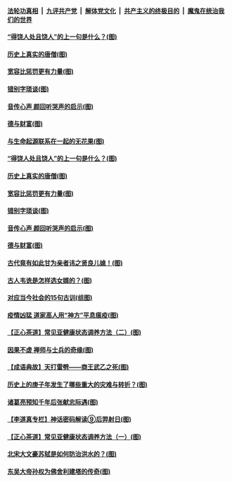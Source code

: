 ####  [法轮功真相](../../../../basic/blob/master/README.md?t=07030902) &nbsp;|&nbsp; [九评共产党](../../../../9ping.md/blob/master/README.md?t=07030902) &nbsp;|&nbsp; [解体党文化](../../../../jtdwh.md/blob/master/README.md?t=07030902)  &nbsp;|&nbsp; [共产主义的终极目的](../../../../gczydzjmd.md/blob/master/README.md?t=07030902) &nbsp;|&nbsp; [魔鬼在统治我们的世界](../../../../mgztzwmdsj.md/blob/master/README.md?t=07030902) 

#### [“得饶人处且饶人”的上一句是什么？(图)](../pages/p7/938333.md?t=07030902) 

#### [历史上真实的唐僧(图)](../pages/p7/938101.md?t=07030902) 

#### [宽容比惩罚更有力量(图)](../pages/p7/938280.md?t=07030902) 

#### [错别字琐谈(图)](../pages/p7/938316.md?t=07030902) 

#### [音传心声 颜回听哭声的启示(图)](../pages/p7/938099.md?t=07030902) 

#### [德与财富(图)](../pages/p7/938218.md?t=07030902) 

#### [与生命起源联系在一起的无花果(图)](../pages/p7/938342.md?t=07030902) 

#### [“得饶人处且饶人”的上一句是什么？(图)](../pages/p7/938333.md?t=07030902) 

#### [历史上真实的唐僧(图)](../pages/p7/938101.md?t=07030902) 

#### [宽容比惩罚更有力量(图)](../pages/p7/938280.md?t=07030902) 

#### [错别字琐谈(图)](../pages/p7/938316.md?t=07030902) 

#### [音传心声 颜回听哭声的启示(图)](../pages/p7/938099.md?t=07030902) 

#### [德与财富(图)](../pages/p7/938218.md?t=07030902) 

#### [古代竟有如此甘为亲者讳之贤良儿媳！(图)](../pages/p7/938117.md?t=07030902) 

#### [古人韦诜是怎样选女婿的？(图)](../pages/p7/938100.md?t=07030902) 

#### [对应当今社会的15句古训(组图)](../pages/p7/938097.md?t=07030902) 

#### [疫情凶猛 道家高人用“神方”平息瘟疫(图)](../pages/p7/938004.md?t=07030902) 

#### [【正心茶道】常见亚健康状态调养方法（二）(图)](../pages/p7/937559.md?t=07030902) 

#### [因果不虚 禅师与士兵的奇缘(图)](../pages/p7/938092.md?t=07030902) 

#### [【成语典故】天打雷劈——商王武乙之死(图)](../pages/p7/937782.md?t=07030902) 

#### [历史上的庚子年发生了哪些重大的灾难与转折？(图)](../pages/p7/937991.md?t=07030902) 

#### [诸葛亮预知千年后张献忠际遇(图)](../pages/p7/937564.md?t=07030902) 

#### [【李道真专栏】神话密码解读⑨后羿射日(图)](../pages/p7/937560.md?t=07030902) 

#### [【正心茶道】常见亚健康状态调养方法（一）(图)](../pages/p7/937556.md?t=07030902) 

#### [北宋大文豪苏轼是如何防治洪水的？(图)](../pages/p7/937874.md?t=07030902) 

#### [东吴大帝孙权为佛舍利建塔的传奇(图)](../pages/p7/937764.md?t=07030902) 

